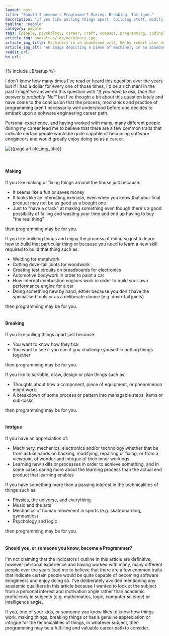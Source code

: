 ```yaml
---
layout: post
title: "Should I become a Programmer? Making. Breaking. Intrigue."
description: "If you like pulling things apart, building stuff, modifying stuff or are good with your hands, then programming might be for you"
tagline: "people"
category: people
tags: [people, psychology, career, craft, compsci, programming, coding]
article_img: bootstrap/img/machinery.jpg
article_img_title: Machinery in an abandoned mill, UK by reddit user donebythehands
article_img_alt: "An image depicting a piece of machinery in an abondoned mill from the subreddit: MachinePorn"
reddit_url:
hn_url:
---
```

{% include JB/setup %}
<div class="intro">
  <div class="intro-txt">
  <p>
    I don't know how many times I've read or heard this question over the years but if I had a dollar for every one of those times, I'd be a rich man! In the past I might've answered this question with <i>"If you have to ask, then the answer is probably 'No'"</i> but I've thought a bit about this question lately and have come to the conclusion that the process, mechanics and practice of programming aren't necessarily well understood before one decides to embark upon a software engineering career path.
  </p>
  <p>
    Personal experience, and having worked with many, many different people during my career lead me to believe that there are a few common traits that indicate certain people would be quite capable of becoming software enngineers and would greatly enjoy doing so as a career.
  </p>
  </div>
<div class="intro-img-border">
<div class="intro-img-bevel">
<div class="intro-img">
<img class="article-image" alt="{{page.article_img_title}}" title="{{page.article_img_title}}" src="{{ASSET_PATH}}/{{page.article_img}}"/>
</div>
</div>
</div>
</div>
<br/>
<br/>


#### Making
If you like making or fixing things around the house just because: 

 * It seems like a fun or saves money
 * It looks like an interesting exercise, even when you know that your final product may not be as good as a bought one
 * Just to "have a crack" at making something even though there's a good possibility of failing and wasting your time and end up having to buy "the real thing"
 
then programming may be for you. 
<br/>

If you like building things and enjoy the process of doing so just to learn how to build that particular thing or because you need to learn a new skill required to build that thing such as:

 * Welding for metalwork
 * Cutting dove-tail joints for woodwork
 * Creating test circuits on breadboards for electronics
 * Automotive bodywork in order to paint a car
 * How internal combustion engines work in order to build your own performance engine for a car
 * Doing something new by hand, either because you don't have the specialised tools or as a deliberate choice (e.g. dove-tail joints)
 
then programming may be for you.
<br/>
<br/>
 
#### Breaking
If you like pulling things apart just because: 

 * You want to know how they tick
 * You want to see if you can if you challenge youself in putting things together
 
then programming may be for you. 

If you like to scribble, draw, design or plan things such as: 
 * Thoughts about how a component, piece of equipment, or phenomenon might work.
 * A breakdown of some process or pattern into managable steps, items or sub-tasks 
 
then programming may be for you. 
<br/>
<br/>

#### Intrigue 
If you have an appreciation of: 

 * Machinery, mechanics, electronics and/or technology whether that be from actual hands on hacking, modifying, repairing or fixing; or from a viewpoint of wonder and intrigue of their inner workings
 * Learning new skills or processes in order to achieve something, and in some cases caring more about the learning process than the actual end product that learning enables
 
If you have something more than a passing interest in the technicalities of things such as:
 * Physics, the universe, and everything
 * Music and the arts
 * Mechanics of human movement in sports (e.g. skateboarding, gymnastics)
 * Psychology and logic
 
then programming may be for you.
<br/>
<br/>


#### Should you, or someone you know, become a Programmer?

I'm not claiming that the indicators I outline in this article are definitive, however personal experience and having worked with many, many different people over the years lead me to believe that there are a few common traits that indicate certain people would be quite capable of becoming software enngineers and enjoy doing so. I've deliberately avoided mentioning any academic qualifiers in this article because I wanted to look at the subject from a personal interest and motivation angle rather than academic proficiency in subjects (e.g. mathematics, logic, computer science) or intelligence angle.

If you, one of your kids, or someone you know likes to know how things work, making things, breaking things or has a genuine appreciation or intrigue for the technicalities of things, in whatever subject, then programming may be a fulfilling and valuable career path to consider.
